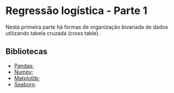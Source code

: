 # Regressão logística - Parte 1

Nesta primeira parte há formas de organização bivariada de dados utilizando tabela cruzada (cross table).

## Bibliotecas
- [Pandas](https://pandas.pydata.org/docs/);
- [Numpy](https://numpy.org/);
- [Matplotlib](https://matplotlib.org/);
- [Seaborn](https://seaborn.pydata.org/).
